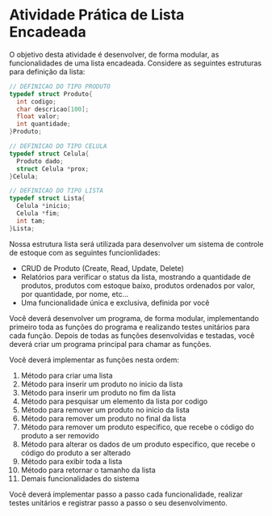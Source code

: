 # Atividade Prática de Lista Encadeada

O objetivo desta atividade é desenvolver, de forma modular, as funcionalidades de uma lista encadeada. Considere as seguintes estruturas para definição da lista:

```c
// DEFINICAO DO TIPO PRODUTO
typedef struct Produto{
  int codigo;
  char descricao[100];
  float valor;
  int quantidade;
}Produto;
```



```c
// DEFINICAO DO TIPO CELULA
typedef struct Celula{
  Produto dado;
  struct Celula *prox;
}Celula;
```

```c
// DEFINICAO DO TIPO LISTA
typedef struct Lista{
  Celula *inicio;
  Celula *fim;
  int tam;
}Lista;
```
Nossa estrutura lista será utilizada para desenvolver um sistema de controle de estoque com as seguintes funcionlidades:
 - CRUD de Produto (Create, Read, Update, Delete)
 - Relatórios para verificar o status da lista, mostrando a quantidade de produtos, produtos com estoque baixo, produtos ordenados por valor, por quantidade, por nome, etc...
 - Uma funcionalidade única e exclusiva, definida por você

Você deverá desenvolver um programa, de forma modular, implementando primeiro toda as funções do programa e realizando testes unitários para cada função. Depois de todas as funções desenvolvidas e testadas, você deverá criar um programa principal para chamar as funções.

Você deverá implementar as funções nesta ordem:
 1. Método para criar uma lista
 2. Método para inserir um produto no inicio da lista
 3. Método para inserir um produto no fim da lista
 4. Método para pesquisar um elemento da lista por codigo
 5. Método para remover um produto no inicio da lista
 6. Método para remover um produto no final da lista
 7. Método para remover um produto especifico, que recebe o código do produto a ser removido
 8. Método para alterar os dados de um produto especifico, que recebe o código do produto a ser alterado
 9. Método para exibir toda a lista
 10. Método para retornar o tamanho da lista
 11. Demais funcionalidades do sistema

Você deverá implementar passo a passo cada funcionalidade, realizar testes unitários e registrar passo a passo o seu desenvolvimento.


